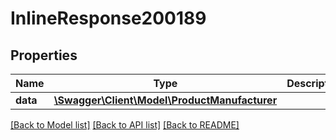 # InlineResponse200189

## Properties
Name | Type | Description | Notes
------------ | ------------- | ------------- | -------------
**data** | [**\Swagger\Client\Model\ProductManufacturer**](ProductManufacturer.md) |  | [optional] 

[[Back to Model list]](../../README.md#documentation-for-models) [[Back to API list]](../../README.md#documentation-for-api-endpoints) [[Back to README]](../../README.md)

